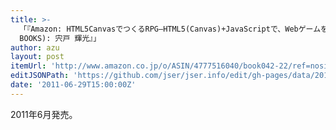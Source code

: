```yaml
---
title: >-
  「『Amazon: HTML5CanvasでつくるRPG―HTML5(Canvas)+JavaScriptで、Webゲームをつくる! (I/O
  BOOKS): 宍戸 輝光』」
author: azu
layout: post
itemUrl: 'http://www.amazon.co.jp/o/ASIN/4777516040/book042-22/ref=nosim'
editJSONPath: 'https://github.com/jser/jser.info/edit/gh-pages/data/2011/06/index.json'
date: '2011-06-29T15:00:00Z'
---
```

2011年6月発売。
